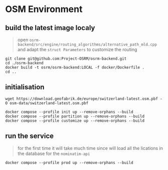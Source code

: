 # OSM Environment

## build the latest image localy
> open `osrm-backend/src/engine/routing_algorithms/alternative_path_mld.cpp` and adapt the `struct Parameters` to customize the routing

    git clone git@github.com:Project-OSRM/osrm-backend.git
    cd ./osrm-backend
    docker build -t osrm/osrm-backend:LOCAL -f docker/Dockerfile .
    cd ..

## initialisation

    wget https://download.geofabrik.de/europe/switzerland-latest.osm.pbf -O osm-data/switzerland-latest.osm.pbf

    docker compose --profile init up --remove-orphans --build
    docker compose --profile partition up --remove-orphans --build
    docker compose --profile customize up --remove-orphans --build

## run the service
> for the first time it will take much time since will load all the lications in the database for the `nominatim-api`

    docker compose --profile prod up --remove-orphans --build

